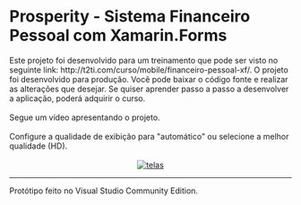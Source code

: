 <html>
						<h1>Prosperity - Sistema Financeiro Pessoal com Xamarin.Forms</h1>
	Este projeto foi desenvolvido para um treinamento que pode ser visto no seguinte 
  link: http://t2ti.com/curso/mobile/financeiro-pessoal-xf/. 
  O projeto foi desenvolvido para produção. 
  Você pode baixar o código fonte e realizar as alterações que desejar. 
  Se quiser aprender passo a passo a desenvolver a aplicação, poderá adquirir o curso.   
						<br />
						<br />
						Segue um vídeo apresentando o projeto.
						<br />
						<br />
						Configure a qualidade de exibição para "automático" ou selecione a melhor qualidade (HD).
						<br />
						<br />
							<center>	
								<a href="https://www.youtube.com/embed/tpfYKM9xCa8?rel=0">
									<img src="https://img.youtube.com/vi/tpfYKM9xCa8/maxresdefault.jpg" alt="telas" /> </a>
				</center>
							<hr />
						Protótipo feito no Visual Studio Community Edition.
</html>
